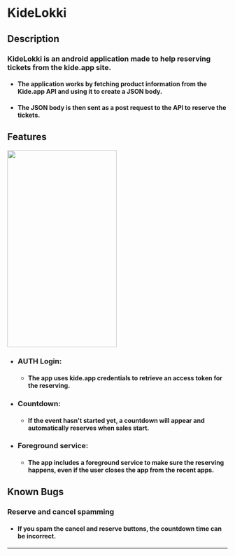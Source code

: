 # KideLokki


## Description
### **KideLokki is an android application made to help reserving tickets from the kide.app site.**

- #### The application works by fetching product information from the Kide.app API and using it to create a JSON body. 
- #### The JSON body is then sent as a post request to the API to reserve the tickets.

## Features

  <img src="https://raw.githubusercontent.com/skotfrii2/skotfrii2.github.io/main/kidelokkislide.gif" width="250" height="450"/>
  
- ### **AUTH Login**: 
  - #### The app uses kide.app credentials to retrieve an access token for the reserving.
    
- ### **Countdown**: 
  - #### If the event hasn't started yet, a countdown will appear and automatically reserves when sales start.
 
- ### **Foreground service**: 
  - #### The app includes a foreground service to make sure the reserving happens, even if the user closes the app from the recent apps.


## Known Bugs

 ### **Reserve and cancel spamming**
  - #### If you spam the cancel and reserve buttons, the countdown time can be incorrect. 

---